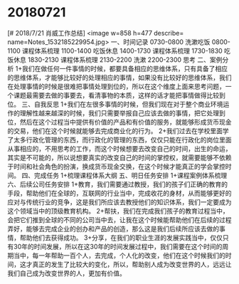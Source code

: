 # 20180721

[# 2018/7/21 肖威工作总结]
<image w=858 h=477 describe= name=Notes_1532185229954.jpg>
一、时间记录
0730-0800 洗漱吃饭
0800-1100 课程体系梳理
1100-1400 吃饭休息
1400-1730 课程体系梳理
1730-1830 吃饭休息
1830-2130 课程体系梳理
2130-2200 洗漱
2200-2300 思考
二、案例分析
1+我们在做任何一件事情的时候，都要具备相应的思维体系，只有具备了相应的思维体系，才能够比较好的处理相应的事情，如果没有比较好的思维体系，我们在处理事情的时候是很难把事情处理到位的，所以在这个维度上面来思考问题，一个课题最需要去做的事要去，看清事物的本质，这样的话才能把事情做得比较到位。
三、自我反思
1+我们在左很多事情的时候，但我们现在对于整个商业环境运作的理解性越来越深的时候，我们只需要举报自己应该去做的事情，把它处理到位，然后在这个过程当中提供有价值的产品和有价值的服务，就能够形成货币现金的交易，他们在这个时候就能够去完成商业化的行为。
2+我们过去在学校里面学了太多行政化管理的东西，而行政化的管理的东西，仅仅只能在行政化的岗位里面从事相应的，不用思考的工作，而这个时候想要去改变自己的时间，出生的命运，其实是不可能的，所以说想要真实的改变自己的时间的掌控权，就需要能够不依赖于时间和社会角色的扮演，换成货币现金交换，在这个时候才能真正的学会掌控时间。
四、完成任务
1+梳理课程体系大纲
五、明日任务安排
1+课程案例体系梳理
六、后续公司任务安排
1+教育，我们需要通过教授，我们的孩子们正确的教育的手段，帮助他们在全球的，互联网的行业当中，完成收花的身材，从而能够更好的应对与传统行业的竞争，这是我们所应该去教授他们的知识体系，我们一定要成为这个领域当中的顶级教育机构。
2+帮扶，我们在完成我们孩子的教育过程当中，会把它们推到全球的不同的公司当中去，让我在这个时候能帮助他们在后续的过程弄好，能够去完成企业的创办和产品的创造，那么这是我们后续所应该去做的事情，帮助他们去获得成功。
3+分享，在我们的职业生涯的发展实践当中，仅仅只有30年的时间发展，所以在这30年的时间发展过程中，我们需要在这个时间的周期当中，每一年帮助一百个人，去完成，个人化的改变，他们在这个时候我们的时间，这才真正的发生了比较大的变化，所以，帮助别人成为改变世界的人，远远让我们自己成为改变世界的人，更加有价值。
